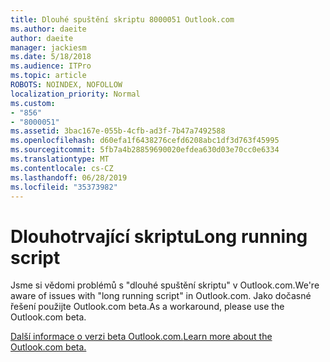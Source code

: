 ```yaml
---
title: Dlouhé spuštění skriptu 8000051 Outlook.com
ms.author: daeite
author: daeite
manager: jackiesm
ms.date: 5/18/2018
ms.audience: ITPro
ms.topic: article
ROBOTS: NOINDEX, NOFOLLOW
localization_priority: Normal
ms.custom:
- "856"
- "8000051"
ms.assetid: 3bac167e-055b-4cfb-ad3f-7b47a7492588
ms.openlocfilehash: d60efa1f6438276cefd6208abc1df3d763f45995
ms.sourcegitcommit: 5fb7a4b28859690020efdea630d03e70cc0e6334
ms.translationtype: MT
ms.contentlocale: cs-CZ
ms.lasthandoff: 06/28/2019
ms.locfileid: "35373982"
---
```

# <a name="long-running-script"></a><span data-ttu-id="e1ba8-102">Dlouhotrvající skriptu</span><span class="sxs-lookup"><span data-stu-id="e1ba8-102">Long running script</span></span>

<span data-ttu-id="e1ba8-103">Jsme si vědomi problémů s "dlouhé spuštění skriptu" v Outlook.com.</span><span class="sxs-lookup"><span data-stu-id="e1ba8-103">We're aware of issues with "long running script" in Outlook.com.</span></span> <span data-ttu-id="e1ba8-104">Jako dočasné řešení použijte Outlook.com beta.</span><span class="sxs-lookup"><span data-stu-id="e1ba8-104">As a workaround, please use the Outlook.com beta.</span></span>
  
[<span data-ttu-id="e1ba8-105">Další informace o verzi beta Outlook.com.</span><span class="sxs-lookup"><span data-stu-id="e1ba8-105">Learn more about the Outlook.com beta.</span></span>](https://go.microsoft.com/fwlink/p/?linkid=874356)
  
